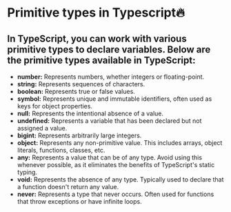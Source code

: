 # Primitive types in Typescript🔥

## In TypeScript, you can work with various primitive types to declare variables. Below are the primitive types available in TypeScript:

- **number:** Represents numbers, whether integers or floating-point.
- **string:** Represents sequences of characters.
- **boolean:** Represents true or false values.
- **symbol:** Represents unique and immutable identifiers, often used as keys for object properties.
- **null:** Represents the intentional absence of a value.
- **undefined:** Represents a variable that has been declared but not assigned a value.
- **bigint:** Represents arbitrarily large integers.
- **object:** Represents any non-primitive value. This includes arrays, object literals, functions, classes, etc.
- **any:** Represents a value that can be of any type. Avoid using this whenever possible, as it eliminates the benefits of TypeScript's static typing.
- **void:** Represents the absence of any type. Typically used to declare that a function doesn't return any value.
- **never:** Represents a type that never occurs. Often used for functions that throw exceptions or have infinite loops.